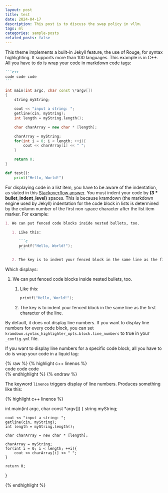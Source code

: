 ```yaml
---
layout: post
title: test
date: 2024-04-17 
description: This post is to discuss the swap policy in vllm.
tags: ml
categories: sample-posts
related_posts: false
---
```


This theme implements a built-in Jekyll feature, the use of Rouge, for syntax highlighting.
It supports more than 100 languages.
This example is in C++.
All you have to do is wrap your code in markdown code tags:

````markdown
```c++
code code code
```
````

```c++
int main(int argc, char const \*argv[])
{
    string myString;

    cout << "input a string: ";
    getline(cin, myString);
    int length = myString.length();

    char charArray = new char * [length];

    charArray = myString;
    for(int i = 0; i < length; ++i){
        cout << charArray[i] << " ";
    }

    return 0;
}
```

```python
def test():
    print("Hello, World!")
```


For displaying code in a list item, you have to be aware of the indentation, as stated in this [Stackoverflow answer](https://stackoverflow.com/questions/34987908/embed-a-code-block-in-a-list-item-with-proper-indentation-in-kramdown/38090598#38090598). You must indent your code by **(3 \* bullet_indent_level)** spaces. This is because kramdown (the markdown engine used by Jekyll) indentation for the code block in lists is determined by the column number of the first non-space character after the list item marker. For example:

````markdown
1. We can put fenced code blocks inside nested bullets, too.

   1. Like this:

      ```c
      printf("Hello, World!");
      ```

   2. The key is to indent your fenced block in the same line as the first character of the line.
````

Which displays:

1. We can put fenced code blocks inside nested bullets, too.

   1. Like this:

      ```c
      printf("Hello, World!");
      ```

   2. The key is to indent your fenced block in the same line as the first character of the line.

By default, it does not display line numbers. If you want to display line numbers for every code block, you can set `kramdown.syntax_highlighter_opts.block.line_numbers` to true in your `_config.yml` file.

If you want to display line numbers for a specific code block, all you have to do is wrap your code in a liquid tag:

{% raw %}
{% highlight c++ linenos %} <br/> code code code <br/> {% endhighlight %}
{% endraw %}

The keyword `linenos` triggers display of line numbers.
Produces something like this:

{% highlight c++ linenos %}

int main(int argc, char const \*argv[])
{
string myString;

    cout << "input a string: ";
    getline(cin, myString);
    int length = myString.length();

    char charArray = new char * [length];

    charArray = myString;
    for(int i = 0; i < length; ++i){
        cout << charArray[i] << " ";
    }

    return 0;

}

{% endhighlight %}